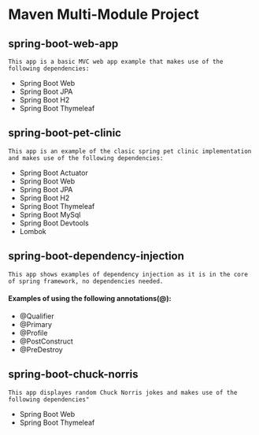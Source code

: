 # Maven Multi-Module Project

## spring-boot-web-app
    This app is a basic MVC web app example that makes use of the following dependencies:
- Spring Boot Web
- Spring Boot JPA
- Spring Boot H2
- Spring Boot Thymeleaf

## spring-boot-pet-clinic
    This app is an example of the clasic spring pet clinic implementation and makes use of the following dependencies:
- Spring Boot Actuator
- Spring Boot Web
- Spring Boot JPA
- Spring Boot H2
- Spring Boot Thymeleaf
- Spring Boot MySql
- Spring Boot Devtools
- Lombok

## spring-boot-dependency-injection
    This app shows examples of dependency injection as it is in the core of spring framework, no dependencies needed.
#### Examples of using the following annotations(@):
 - @Qualifier
 - @Primary
 - @Profile
 - @PostConstruct
 - @PreDestroy

## spring-boot-chuck-norris
    This app displayes random Chuck Norris jokes and makes use of the following dependencies"
- Spring Boot Web
- Spring Boot Thymeleaf